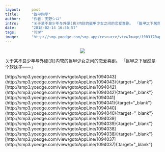 ```yaml
---
layout:     post
title:      "盔甲同学"
author:     "作者：天野シロ"
intro:      "关于某不良少年与外硬(真)内软的盔甲少女之间的恋爱喜剧。 「盔甲之下居然是个软妹子——」"
date:       "2018-02-14 16:56:57"
tags:       "同学"
image:      "http://smp.yoedge.com/smp-app/resource/viewImage/1003170appline.png"
---
```

<div style="text-align: center">
<p><img src="http://smp.yoedge.com/smp-app/resource/viewImage/1003170appline.png"/></p>
</div>
<p class="post-meta">
<span>关于某不良少年与外硬(真)内软的盔甲少女之间的恋爱喜剧。 「盔甲之下居然是个软妹子——」</span>
</p>
[http://smp3.yoedge.com/view/gotoAppLine/1094043](http://smp3.yoedge.com/view/gotoAppLine/1094043){:target="_blank"}
[http://smp3.yoedge.com/view/gotoAppLine/1094042](http://smp3.yoedge.com/view/gotoAppLine/1094042){:target="_blank"}
[http://smp3.yoedge.com/view/gotoAppLine/1094041](http://smp3.yoedge.com/view/gotoAppLine/1094041){:target="_blank"}
[http://smp3.yoedge.com/view/gotoAppLine/1094040](http://smp3.yoedge.com/view/gotoAppLine/1094040){:target="_blank"}
[http://smp3.yoedge.com/view/gotoAppLine/1094039](http://smp3.yoedge.com/view/gotoAppLine/1094039){:target="_blank"}
[http://smp3.yoedge.com/view/gotoAppLine/1094038](http://smp3.yoedge.com/view/gotoAppLine/1094038){:target="_blank"}
[http://smp3.yoedge.com/view/gotoAppLine/1094037](http://smp3.yoedge.com/view/gotoAppLine/1094037){:target="_blank"}


